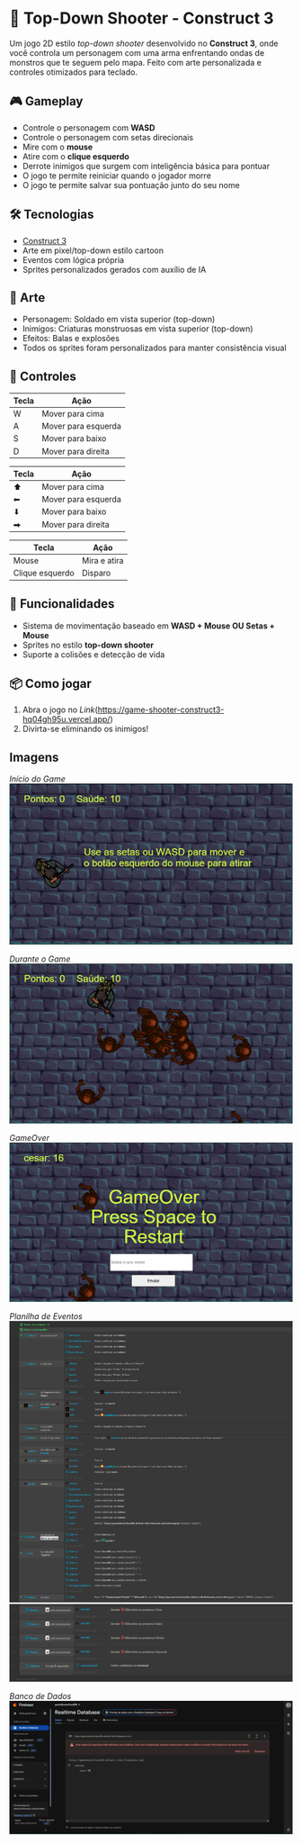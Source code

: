 # 🔫 Top-Down Shooter - Construct 3

Um jogo 2D estilo *top-down shooter* desenvolvido no **Construct 3**, onde você controla um personagem com uma arma enfrentando ondas de monstros que te seguem pelo mapa. 
Feito com arte personalizada e controles otimizados para teclado.

## 🎮 Gameplay

- Controle o personagem com **WASD**
- Controle o personagem com setas direcionais
- Mire com o **mouse**
- Atire com o **clique esquerdo**
- Derrote inimigos que surgem com inteligência básica para pontuar
- O jogo te permite reiniciar quando o jogador morre
- O jogo te permite salvar sua pontuação junto do seu nome

## 🛠️ Tecnologias

- [Construct 3](https://www.construct.net/)
- Arte em pixel/top-down estilo cartoon
- Eventos com lógica própria
- Sprites personalizados gerados com auxílio de IA

## 🎨 Arte

- Personagem: Soldado em vista superior (top-down)
- Inimigos: Criaturas monstruosas em vista superior (top-down)
- Efeitos: Balas e explosões
- Todos os sprites foram personalizados para manter consistência visual

## 🎯 Controles

| Tecla | Ação              |
|-------|-------------------|
| W     | Mover para cima   |
| A     | Mover para esquerda |
| S     | Mover para baixo  |
| D     | Mover para direita |

| Tecla | Ação              |
|-------|-------------------|
| ⬆     | Mover para cima   |
| ⬅    | Mover para esquerda |
| ⬇     | Mover para baixo  |
| ⮕    | Mover para direita |

| Tecla | Ação              |
|-------|-------------------|
| Mouse | Mira e atira      |
| Clique esquerdo | Disparo |

## 🧪 Funcionalidades

- Sistema de movimentação baseado em **WASD + Mouse OU Setas + Mouse**
- Sprites no estilo **top-down shooter**
- Suporte a colisões e detecção de vida

## 📦 Como jogar

1. Abra o jogo no *Link*(https://game-shooter-construct3-hq04gh95u.vercel.app/)
2. Divirta-se eliminando os inimigos!

## Imagens

*Início do Game*
![Início do Jogo](prints/startGame.png)

*Durante o Game*
![Durante o Jogo](prints/inGame.png)

*GameOver*
![GameOver](prints/gameOver.png)

*Planilha de Eventos*
![EventSheet1](prints/event-sheet1.png)
![EventSheet2](prints/event-sheet2.png)

*Banco de Dados*
![EventSheet1](prints/db.png)




